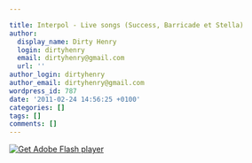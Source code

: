 ```yaml
---

title: Interpol - Live songs (Success, Barricade et Stella)
author:
  display_name: Dirty Henry
  login: dirtyhenry
  email: dirtyhenry@gmail.com
  url: ''
author_login: dirtyhenry
author_email: dirtyhenry@gmail.com
wordpress_id: 787
date: '2011-02-24 14:56:25 +0100'
categories: []
tags: []
comments: []
---
```

<div id="InterpolWidget">
  <object type="application/x-shockwave-flash" data="http://www.interpolnyc.com/williamsburg/interpolwidget.swf" width="500" height="400">
    <param name="movie" value="http://www.interpolnyc.com/williamsburg/interpolwidget.swf"/>
    <param name="quality" value="high"/>
    <param name="bgcolor" value="#000000"/>
    <param name="play" value="true"/>
    <param name="loop" value="false"/>
    <param name="wmode" value="window"/>
    <param name="scale" value="showall"/>
    <param name="menu" value="false"/>
    <param name="devicefont" value="false"/>
    <param name="salign" value=""/>
    <param name="allowScriptAccess" value="sameDomain"/>
    <param name="allowFullScreen" value="true"/>
    <a href="http://www.adobe.com/go/getflash">
      <img src="http://www.adobe.com/images/shared/download_buttons/get_flash_player.gif" alt="Get Adobe Flash player"/>
    </a>
  </object>
</div>
